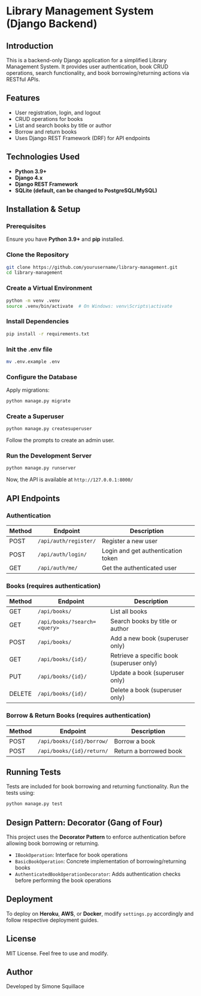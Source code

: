 # Library Management System (Django Backend)

## Introduction
This is a backend-only Django application for a simplified Library Management System. It provides user authentication, book CRUD operations, search functionality, and book borrowing/returning actions via RESTful APIs.

## Features
- User registration, login, and logout
- CRUD operations for books
- List and search books by title or author
- Borrow and return books
- Uses Django REST Framework (DRF) for API endpoints

## Technologies Used
- **Python 3.9+**
- **Django 4.x**
- **Django REST Framework**
- **SQLite (default, can be changed to PostgreSQL/MySQL)**

## Installation & Setup

### Prerequisites
Ensure you have **Python 3.9+** and **pip** installed.

### Clone the Repository
```sh
git clone https://github.com/yourusername/library-management.git
cd library-management
```

### Create a Virtual Environment
```sh
python -m venv .venv
source .venv/bin/activate  # On Windows: venv\Scripts\activate
```

### Install Dependencies
```sh
pip install -r requirements.txt
```

### Init the .env file
```sh
mv .env.example .env
```

### Configure the Database
Apply migrations:
```sh
python manage.py migrate
```

### Create a Superuser
```sh
python manage.py createsuperuser
```
Follow the prompts to create an admin user.

### Run the Development Server
```sh
python manage.py runserver
```

Now, the API is available at `http://127.0.0.1:8000/`

## API Endpoints

### Authentication
| Method | Endpoint | Description |
|--------|---------|-------------|
| POST | `/api/auth/register/` | Register a new user |
| POST | `/api/auth/login/` | Login and get authentication token |
| GET | `/api/auth/me/` | Get the authenticated user |

### Books (requires authentication)
| Method | Endpoint | Description |
|--------|---------|-------------|
| GET | `/api/books/` | List all books |
| GET | `/api/books/?search=<query>` | Search books by title or author |
| POST | `/api/books/` | Add a new book (superuser only) |
| GET | `/api/books/{id}/` | Retrieve a specific book (superuser only) |
| PUT | `/api/books/{id}/` | Update a book (superuser only) |
| DELETE | `/api/books/{id}/` | Delete a book (superuser only) |

### Borrow & Return Books (requires authentication)
| Method | Endpoint | Description |
|--------|---------|-------------|
| POST | `/api/books/{id}/borrow/` | Borrow a book |
| POST | `/api/books/{id}/return/` | Return a borrowed book |

## Running Tests
Tests are included for book borrowing and returning functionality.
Run the tests using:
```sh
python manage.py test
```

## Design Pattern: Decorator (Gang of Four)
This project uses the **Decorator Pattern** to enforce authentication before allowing book borrowing or returning.

- `IBookOperation`: Interface for book operations
- `BasicBookOperation`: Concrete implementation of borrowing/returning books
- `AuthenticatedBookOperationDecorator`: Adds authentication checks before performing the book operations

## Deployment
To deploy on **Heroku**, **AWS**, or **Docker**, modify `settings.py` accordingly and follow respective deployment guides.

## License
MIT License. Feel free to use and modify.

## Author
Developed by Simone Squillace

